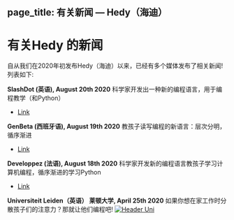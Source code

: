 page_title: 有关新闻 — Hedy（海迪）
---
# 有关Hedy 的新闻
自从我们在2020年初发布Hedy（海迪）以来，已经有多个媒体发布了相关新闻! 列表如下:

**SlashDot (英语), August 20th 2020**
科学家开发出一种新的编程语言，用于编程教学（和Python）
* [Link](https://news.slashdot.org/story/20/08/17/024248/scientist-proposes-a-new-programming-language-for-teaching-coding-and-python)

**GenBeta (西班牙语), August 19th 2020**
教孩子读写编程的新语言：层次分明，循序渐进
* [Link](https://www.genbeta.com/desarrollo/nuevo-lenguaje-para-ensenar-programacion-a-ninos-como-se-ensena-a-leer-escribir-forma-gradual-niveles)

**Developpez (法语), August 18th 2020**
科学家开发新的编程语言教孩子学习计算机编程，循序渐进的学习Python
* [Link](https://programmation.developpez.com/actu/308095/Une-scientifique-propose-un-nouveau-langage-de-programmation-pour-enseigner-aux-enfants-le-codage-informatique-au-travers-d-une-approche-graduelle-implementee-en-Python-sur-13-paliers/)

**Universiteit Leiden（英语） 莱顿大学, April 25th 2020**
如果你想在家工作时分散孩子们的注意力？那就让他们编程吧!
[![Header Uni](images/UniLeiden-EN.png "Header Uni")](https://www.universiteitleiden.nl/en/news/2020/03/looking-to-distract-the-kids-while-you-work-from-home-get-them-programming)

